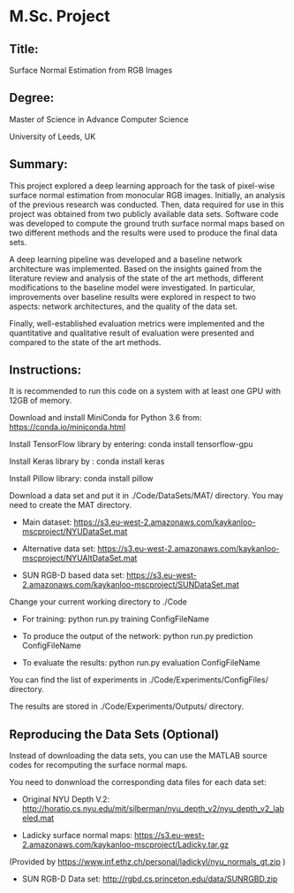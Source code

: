 # M.Sc. Project
## Title: 
Surface Normal Estimation from RGB Images
## Degree: 
Master of Science in Advance Computer Science

University of Leeds, UK
## Summary:
This project explored a deep learning approach for the task of pixel-wise surface normal estimation from monocular RGB images. Initially, an analysis of the previous research was conducted. Then, data required for use in this project was obtained from two publicly available data sets. Software code was developed to compute the ground truth surface normal maps based on two
different methods and the results were used to produce the final data sets.

A deep learning pipeline was developed and a baseline network architecture was implemented. Based on the insights gained from the literature review and analysis of the state of the art methods, different modifications to the baseline model were investigated. In particular, improvements over baseline results were explored in respect to two aspects: network architectures, and the quality of the data set.

Finally, well-established evaluation metrics were implemented and the quantitative and qualitative result of evaluation were presented and compared to the state of the art methods.

## Instructions:
It is recommended to run this code on a system with at least one GPU with 12GB of memory. 

Download and install MiniConda for Python 3.6 from: https://conda.io/miniconda.html 

Install TensorFlow library by entering: conda install tensorflow-gpu

Install Keras library by : conda install keras

Install Pillow library: conda install pillow

Download a data set and put it in ./Code/DataSets/MAT/ directory. You may need to create the MAT directory. 

* Main dataset: https://s3.eu-west-2.amazonaws.com/kaykanloo-mscproject/NYUDataSet.mat

* Alternative data set: https://s3.eu-west-2.amazonaws.com/kaykanloo-mscproject/NYUAltDataSet.mat

* SUN RGB-D based data set: https://s3.eu-west-2.amazonaws.com/kaykanloo-mscproject/SUNDataSet.mat

Change your current working directory to ./Code

* For training: python run.py training ConfigFileName

* To produce the output of the network: python run.py prediction ConfigFileName

* To evaluate the results: python run.py evaluation ConfigFileName

You can find the list of experiments in ./Code/Experiments/ConfigFiles/ directory.   

The results are stored in ./Code/Experiments/Outputs/ directory.

## Reproducing the Data Sets (Optional)
Instead of downloading the data sets, you can use the MATLAB source codes for recomputing the surface normal maps. 

You need to donwnload the corresponding data files for each data set:

* Original NYU Depth V.2: http://horatio.cs.nyu.edu/mit/silberman/nyu_depth_v2/nyu_depth_v2_labeled.mat

* Ladicky surface normal maps: https://s3.eu-west-2.amazonaws.com/kaykanloo-mscproject/Ladicky.tar.gz

(Provided by https://www.inf.ethz.ch/personal/ladickyl/nyu_normals_gt.zip )

* SUN RGB-D Data set: http://rgbd.cs.princeton.edu/data/SUNRGBD.zip


